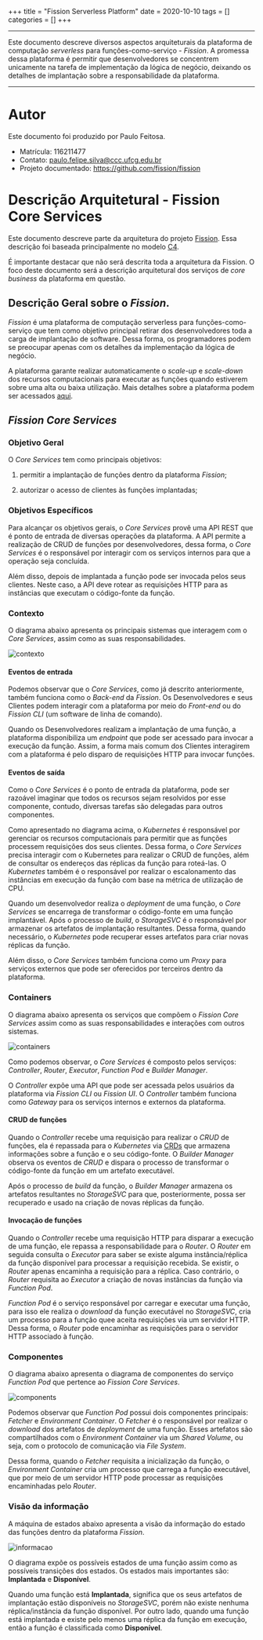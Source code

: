 +++
title = "Fission Serverless Platform"
date = 2020-10-10
tags = []
categories = []
+++

***

Este documento descreve diversos aspectos arquiteturais da plataforma de
computação *serverless* para funções-como-serviço - *Fission*.
A promessa dessa plataforma é permitir que desenvolvedores se concentrem
unicamente na tarefa de implementação da lógica de negócio, deixando os detalhes de 
implantação sobre a responsabilidade da plataforma.

***

# Autor

Este documento foi produzido por Paulo Feitosa.

- Matrícula: 116211477
- Contato: paulo.felipe.silva@ccc.ufcg.edu.br
- Projeto documentado: https://github.com/fission/fission

# Descrição Arquitetural - Fission Core Services

Este documento descreve parte da arquitetura do projeto 
[Fission](https://fission.io/). 
Essa descrição foi baseada principalmente no modelo [C4](https://c4model.com/).

É importante destacar que não será descrita toda a arquitetura da Fission. 
O foco deste documento será a descrição arquitetural dos serviços de *core business* da 
plataforma em questão.

## Descrição Geral sobre o *Fission*.

*Fission* é uma plataforma de computação serverless para funções-como-serviço que tem 
como objetivo principal retirar dos desenvolvedores toda a carga de implantação de
software. Dessa forma, os programadores podem se preocupar apenas com os detalhes da 
implementação da lógica de negócio. 

A plataforma garante realizar automaticamente o *scale-up* e *scale-down* dos recursos 
computacionais para executar as funções quando estiverem sobre uma alta ou baixa 
utilização. Mais detalhes sobre a plataforma podem ser acessados 
[aqui](https://docs.fission.io/docs/).

## *Fission Core Services*

### Objetivo Geral

O *Core Services* tem como principais objetivos: 

1. permitir a implantação de funções dentro da plataforma *Fission*; 

2. autorizar o acesso de clientes às funções implantadas; 

### Objetivos Específicos

Para alcançar os objetivos gerais, o *Core Services* provê uma API REST que é ponto
de entrada de diversas operações da plataforma. A API permite a realização de CRUD 
de funções por desenvolvedores, dessa forma, o *Core Services* é o responsável por
interagir com os serviços internos para que a operação seja concluída.
 
Além disso, depois de implantada a função pode ser invocada pelos seus clientes.
Neste caso, a API deve rotear as requisições HTTP para as instâncias que executam 
o código-fonte da função.

### Contexto

O diagrama abaixo apresenta os principais sistemas que interagem com o *Core Services*,
assim como as suas responsabilidades.

![contexto](Fission-Architecture.png)

#### Eventos de entrada

Podemos observar que o *Core Services*, como já descrito anteriormente, também funciona
como o *Back-end* da *Fission*. Os Desenvolvedores e seus Clientes podem interagir 
com a plataforma por meio do *Front-end* ou do *Fission CLI* (um software de linha
de comando). 

Quando os Desenvolvedores realizam a implantação de uma função, a plataforma 
disponibiliza um *endpoint* que pode ser acessado para invocar a execução da função.
Assim, a forma mais comum dos Clientes interagirem com a plataforma é 
pelo disparo de requisições HTTP para invocar funções. 

#### Eventos de saída

Como o *Core Services* é o ponto de entrada da plataforma, pode ser razoável imaginar
que todos os recursos sejam resolvidos por esse componente, contudo, diversas tarefas
são delegadas para outros componentes. 

Como apresentado no diagrama acima, o *Kubernetes* é responsável por gerenciar os 
recursos computacionais para permitir que as funções processem requisições dos seus 
clientes. Dessa forma, o *Core Services* precisa interagir com o Kubernetes para 
realizar o CRUD de funções, além de consultar os endereços das réplicas da função
para roteá-las. O *Kubernetes* também é o responsável por realizar o escalonamento
das instâncias em execução da função com base na métrica de utilização de CPU.

Quando um desenvolvedor realiza o *deployment* de uma função, o *Core Services* se 
encarrega de transformar o código-fonte em uma função implantável. Após o processo de 
*build*, o *StorageSVC* é o responsável por armazenar os artefatos de 
implantação resultantes. Dessa forma, quando necessário, o *Kubernetes* pode recuperar
esses artefatos para criar novas réplicas da função.

Além disso, o *Core Services* também funciona como um *Proxy* para serviços externos
que pode ser oferecidos por terceiros dentro da plataforma.

### Containers

O diagrama abaixo apresenta os serviços que compõem o *Fission Core Services* assim
como as suas responsabilidades e interações com outros sistemas.

![containers](Fission-Architecture-Container.png)

Como podemos observar, o *Core Services* é composto pelos serviços: *Controller*,
*Router*, *Executor*, *Function Pod* e *Builder Manager*. 

O *Controller* expõe uma API que pode ser acessada pelos usuários da plataforma 
via *Fission CLI* ou *Fission UI*. O *Controller* também funciona como *Gateway*
para os serviços internos e externos da plataforma.

#### CRUD de funções

Quando o *Controller* recebe uma requisição para realizar o *CRUD* de funções, ela
é repassada para o *Kubernetes* via 
[CRDs](https://kubernetes.io/docs/concepts/extend-kubernetes/api-extension/custom-resources/)
que armazena informações sobre a função e o seu código-fonte. O *Builder Manager*
observa os eventos de *CRUD* e dispara o processo de transformar o código-fonte da
função em um artefato executável. 

Após o processo de *build* da função, o *Builder Manager* armazena os artefatos
resultantes no *StorageSVC* para que, posteriormente, possa ser recuperado e usado
na criação de novas réplicas da função.

#### Invocação de funções

Quando o *Controller* recebe uma requisição HTTP para disparar a execução de uma
função, ele repassa a responsabilidade para o *Router*. O *Router* em seguida 
consulta o *Executor* para saber se existe alguma instância/réplica da função 
disponível para processar a requisição recebida. Se existir, o *Router* apenas
encaminha a requisição para a réplica. Caso contrário, o *Router* requisita ao 
*Executor* a criação de novas instâncias da função via *Function Pod*.

*Function Pod* é o serviço responsável por carregar e executar uma função, para isso
ele realiza o *download* da função executável no *StorageSVC*, cria um processo para
a função quee aceita requisições via um servidor HTTP. Dessa forma, o *Router* pode 
encaminhar as requisições para o servidor HTTP associado à função.

### Componentes

O diagrama abaixo apresenta o diagrama de componentes do serviço *Function Pod*
que pertence ao *Fission Core Services*.

![components](Fission-Architecture-Components.png)

Podemos observar que *Function Pod* possui dois componentes principais: *Fetcher* e 
*Environment Container*. O *Fetcher* é o responsável por realizar o *download* 
dos artefatos de *deployment* de uma função. Esses artefatos são compartilhados com
o *Environment Container* via um *Shared Volume*, ou seja, com o protocolo de
comunicação via *File System*.

Dessa forma, quando o *Fetcher* requisita a inicialização da função, o *Environment
Container* cria um processo que carrega a função executável, que por meio de um
servidor HTTP pode processar as requisições encaminhadas pelo *Router*.

### Visão da informação

A máquina de estados abaixo apresenta a visão da informação do estado das funções
dentro da plataforma *Fission*.

![informacao](Fission-Architecture-Visao-da-Informacao.png)

O diagrama expõe os possíveis estados de uma função assim como as possíveis
transições dos estados. Os estados mais importantes são: **Implantada** e 
**Disponível**. 

Quando uma função está **Implantada**, significa que os seus artefatos
de implantação estão disponíveis no *StorageSVC*, porém não existe nenhuma 
réplica/instância da função disponível. Por outro lado, quando uma função está 
implantada e existe pelo menos uma réplica da função em execução, então a função
é classificada como **Disponível**.